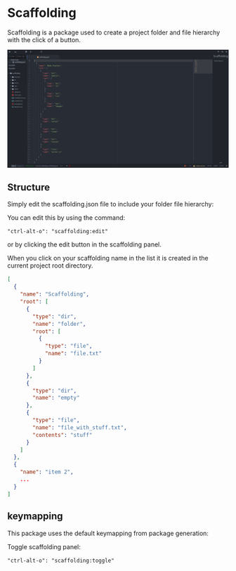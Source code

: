 # Scaffolding

Scaffolding is a package used to create a project folder and file hierarchy with the click of a button.

![Scaffolding](/preview/preview.png)

## Structure

Simply edit the scaffolding.json file to include your folder file hierarchy:

You can edit this by using the command:
```
"ctrl-alt-o": "scaffolding:edit"
```

or by clicking the edit button in the scaffolding panel.

When you click on your scaffolding name in the list it is created in the current project root directory.

```json
[
  {
    "name": "Scaffolding",
    "root": [
      {
        "type": "dir",
        "name": "folder",
        "root": [
          {
            "type": "file",
            "name": "file.txt"
          }
        ]
      },
      {
        "type": "dir",
        "name": "empty"
      },
      {
        "type": "file",
        "name": "file_with_stuff.txt",
        "contents": "stuff"
      }
    ]
  },
  {
    "name": "item 2",
    ...
  }
]
```

## keymapping

This package uses the default keymapping from package generation:

Toggle scaffolding panel:

```
"ctrl-alt-o": "scaffolding:toggle"
```
